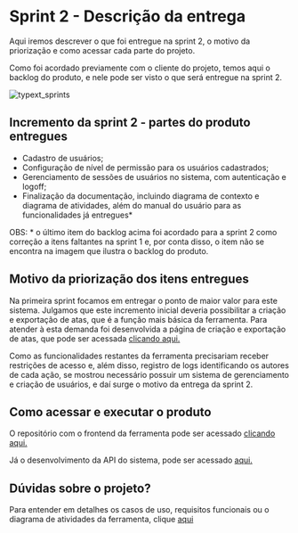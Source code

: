 # Sprint 2 - Descrição da entrega

Aqui iremos descrever o que foi entregue na sprint 2, o motivo da priorização e como acessar cada parte do projeto.

Como foi acordado previamente com o cliente do projeto, temos aqui o backlog do produto, e nele pode ser visto o que será entregue na sprint 2.

![typext_sprints](https://user-images.githubusercontent.com/56441371/112768962-ffb86980-8ff4-11eb-8490-3e0e63db3c0e.png)

## Incremento da sprint 2 - partes do produto entregues

- Cadastro de usuários;
- Configuração de nível de permissão para os usuários cadastrados;
- Gerenciamento de sessões de usuários no sistema, com autenticação e logoff;
- Finalização da documentação, incluindo diagrama de contexto e diagrama de atividades, além do manual do usuário para as funcionalidades já entregues*

OBS: * o último item do backlog acima foi acordado para a sprint 2 como correção a itens faltantes na sprint 1 e, por conta disso, o item não se encontra na imagem que ilustra o backlog do produto. 

## Motivo da priorização dos itens entregues

Na primeira sprint focamos em entregar o ponto de maior valor para este sistema. Julgamos que este incremento inicial deveria possibilitar a criação e exportação de atas, que é a função mais básica da ferramenta.
Para atender à esta demanda foi desenvolvida a página de criação e exportação de atas, que pode ser acessada [clicando aqui.](https://typext.vercel.app/)

Como as funcionalidades restantes da ferramenta precisariam receber restrições de acesso e, além disso, registro de logs identificando os autores de cada ação, se mostrou necessário possuir um sistema de gerenciamento e criação de usuários, e daí surge o motivo da entrega da sprint 2.

## Como acessar e executar o produto 

O repositório com o frontend da ferramenta pode ser acessado [clicando aqui.](https://github.com/Typext/typext-frontend)

Já o desenvolvimento da API do sistema, pode ser acessado [aqui.](https://github.com/Typext/typext-webservice)

## Dúvidas sobre o projeto? 

Para entender em detalhes os casos de uso, requisitos funcionais ou o diagrama de atividades da ferramenta, clique [aqui](https://github.com/Typext/Entregas-e-documentos/blob/main/docs/Documenta%C3%A7%C3%A3o%20geral%20-%20Casos%20de%20uso%2C%20requisitos%20e%20diagrama%20de%20contexto.pdf)
